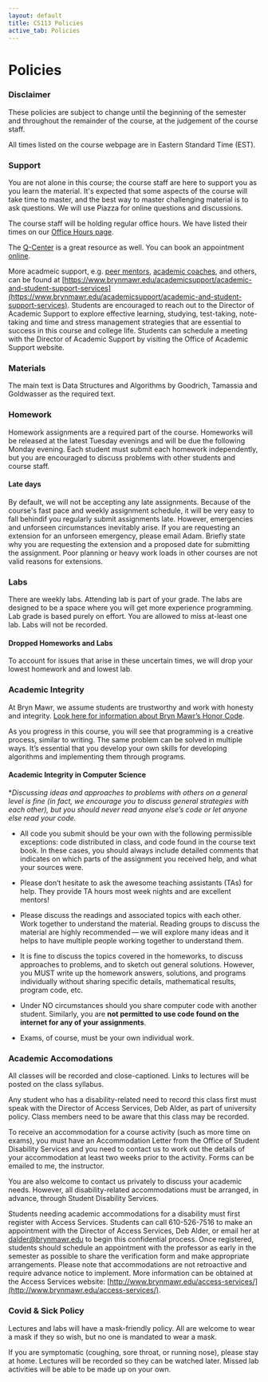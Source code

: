 ```yaml
---
layout: default
title: CS113 Policies
active_tab: Policies
---
```


# Policies

### Disclaimer
These policies are subject to change until the beginning of the semester and throughout the remainder of the course, at the judgement of the course staff.

All times listed on the course webpage are in Eastern Standard Time (EST).

### Support
You are not alone in this course; the course staff
are here to support you as you learn the material. It's expected that some aspects of the course will take time to master, and the best way to master challenging material is to ask questions. We will use Piazza for online questions and discussions. 

The course staff will be holding regular office hours. We have listed their times on our [Office Hours page](https://cs.brynmawr.edu/cs113/website/office-hours.html).

The [Q-Center](https://www.brynmawr.edu/inside/offices-services/q-center) is a great resource as well. You can book an appointment [online](https://brynmawr.mywconline.net/).

More acadmeic support, e.g. [peer mentors](https://www.brynmawr.edu/inside/offices-services/academic-support/academic-student-support-services/peer-mentors), [academic coaches](https://www.brynmawr.edu/inside/offices-services/academic-support/resources), and others, can be found at [https://www.brynmawr.edu/academicsupport/academic-and-student-support-services](https://www.brynmawr.edu/academicsupport/academic-and-student-support-services). Students are encouraged to reach out to the Director of Academic Support to explore effective learning, studying, test-taking, note-taking and time and stress management strategies that are essential to success in this course and college life. Students can schedule a meeting with the Director of Academic Support by visiting the Office of Academic Support website.


### Materials
The main text is Data Structures and Algorithms by Goodrich, Tamassia and Goldwasser as the required text.

### Homework
Homework assignments are a required part of the course. Homeworks will be released at the latest Tuesday evenings and will be due the following Monday evening.
Each student must submit each homework independently, but you are encouraged to discuss problems with other students and course staff. 


#### Late days
By default, we will not be accepting any late assignments. Because of the course's fast pace and weekly assignment schedule, it will be very easy to fall behindif you regularly submit assignments late.
However, emergencies and unforseen circumstances inevitably arise. If you are requesting an extension for an unforseen emergency, please email Adam. Briefly state why you are requesting the extension and a proposed date for submitting the assignment. Poor planning or heavy work loads in other courses are not valid reasons for extensions.
 
### Labs
There are weekly labs. Attending lab is part of your grade. The labs are designed to be a space where you will get more experience programming. Lab grade is based purely on effort. You are allowed to miss at-least one lab. Labs will not be recorded.


#### Dropped Homeworks and Labs
To account for issues that arise in these uncertain times, we 
will drop your lowest homework and and lowest lab.

### Academic Integrity 

At Bryn Mawr, we assume students are trustworthy and work with honesty and integrity. [Look here for information about Bryn Mawr’s Honor Code](https://www.brynmawr.edu/inside/offices-services/deans-office/academic-community-integrity).

As you progress in this course, you will see that programming is a creative process, similar to writing. The same problem can be solved in multiple ways. It’s essential that you develop your own skills for developing algorithms and implementing them through programs.

#### Academic Integrity in Computer Science

**Discussing ideas and approaches to problems with others on a general level is fine (in fact, we encourage you to discuss general strategies with each other), but you should never read anyone else’s code or let anyone else read your code.*

* All code you submit should be your own with the following permissible exceptions: code distributed in class, and code found in the course text book. In these cases, you should always include detailed comments that indicates on which parts of the assignment you received help, and what your sources were.

* Please don’t hesitate to ask the awesome teaching assistants (TAs) for help. They provide TA hours most week nights and are excellent mentors!

* Please discuss the readings and associated topics with each other. Work together to understand the material. Reading groups to discuss the material are highly recommended — we will explore many ideas and it helps to have multiple people working together to understand them.

* It is fine to discuss the topics covered in the homeworks, to discuss approaches to problems, and to sketch out general solutions. However, you MUST write up the homework answers, solutions, and programs individually without sharing specific details, mathematical results, program code, etc.

* Under NO circumstances should you share computer code with another student. Similarly, you are **not permitted to use code found on the internet for any of your assignments**.

* Exams, of course, must be your own individual work.


### Academic Accomodations

All classes will be recorded and close-captioned. Links to lectures will be posted on the class syllabus.

Any student who has a disability-related need to record this class first must speak with the Director of Access Services, Deb Alder, as part of university policy. Class members need to be aware that this class may be recorded.

To receive an accommodation for a course activity (such as more time on exams), you must have an Accommodation Letter from the Office of Student Disability Services and you need to contact us to work out the details of your accommodation at least two weeks prior to the activity. Forms can be emailed to me, the instructor.

You are also welcome to contact us privately to discuss your academic needs. However, all disability-related accommodations must be arranged, in advance, through Student Disability Services.

Students needing academic accommodations for a disability must first register with Access Services. Students can call 610-526-7516 to make an appointment with the Director of Access Services, Deb Alder, or email her at [dalder@brynmawr.edu](mailto:dalder@brynmawr.edu) to begin this confidential process. Once registered, students should schedule an appointment with the professor as early in the semester as possible to share the verification form and make appropriate arrangements. Please note that accommodations are not retroactive and require advance notice to implement. More information can be obtained at the Access Services website: [http://www.brynmawr.edu/access-services/](http://www.brynmawr.edu/access-services/).

### Covid & Sick Policy

Lectures and labs will have a mask-friendly policy. All are welcome to wear a mask if they so wish, but no one is mandated to wear a mask.

If you are symptomatic (coughing, sore throat, or running nose), please stay at home. Lectures will be recorded so they can be watched later. Missed lab activities will be able to be made up on your own.

